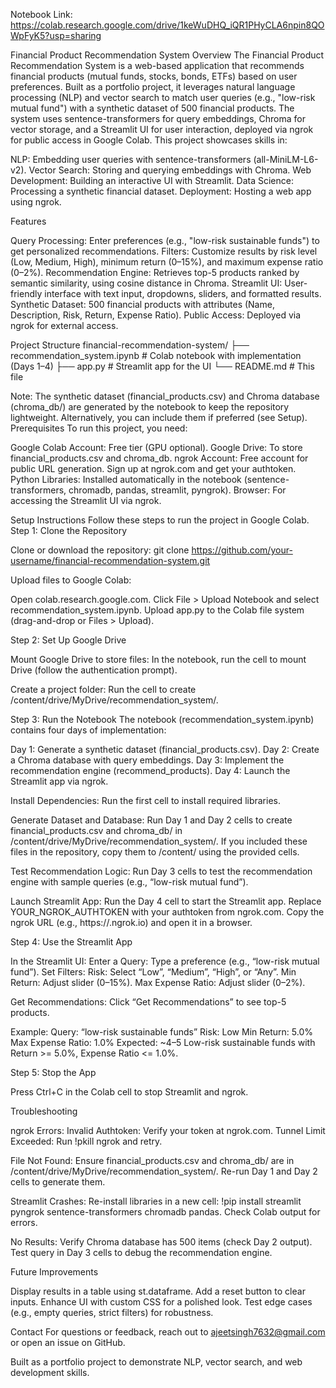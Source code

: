 Notebook Link:
https://colab.research.google.com/drive/1keWuDHQ_iQR1PHyCLA6npin8QOWpFyK5?usp=sharing

Financial Product Recommendation System
Overview
The Financial Product Recommendation System is a web-based application that recommends financial products (mutual funds, stocks, bonds, ETFs) based on user preferences. Built as a portfolio project, it leverages natural language processing (NLP) and vector search to match user queries (e.g., "low-risk mutual fund") with a synthetic dataset of 500 financial products. The system uses sentence-transformers for query embeddings, Chroma for vector storage, and a Streamlit UI for user interaction, deployed via ngrok for public access in Google Colab.
This project showcases skills in:

NLP: Embedding user queries with sentence-transformers (all-MiniLM-L6-v2).
Vector Search: Storing and querying embeddings with Chroma.
Web Development: Building an interactive UI with Streamlit.
Data Science: Processing a synthetic financial dataset.
Deployment: Hosting a web app using ngrok.

Features

Query Processing: Enter preferences (e.g., "low-risk sustainable funds") to get personalized recommendations.
Filters: Customize results by risk level (Low, Medium, High), minimum return (0–15%), and maximum expense ratio (0–2%).
Recommendation Engine: Retrieves top-5 products ranked by semantic similarity, using cosine distance in Chroma.
Streamlit UI: User-friendly interface with text input, dropdowns, sliders, and formatted results.
Synthetic Dataset: 500 financial products with attributes (Name, Description, Risk, Return, Expense Ratio).
Public Access: Deployed via ngrok for external access.

Project Structure
financial-recommendation-system/
├── recommendation_system.ipynb  # Colab notebook with implementation (Days 1–4)
├── app.py                      # Streamlit app for the UI
└── README.md                   # This file

Note: The synthetic dataset (financial_products.csv) and Chroma database (chroma_db/) are generated by the notebook to keep the repository lightweight. Alternatively, you can include them if preferred (see Setup).
Prerequisites
To run this project, you need:

Google Colab Account: Free tier (GPU optional).
Google Drive: To store financial_products.csv and chroma_db.
ngrok Account: Free account for public URL generation. Sign up at ngrok.com and get your authtoken.
Python Libraries: Installed automatically in the notebook (sentence-transformers, chromadb, pandas, streamlit, pyngrok).
Browser: For accessing the Streamlit UI via ngrok.

Setup Instructions
Follow these steps to run the project in Google Colab.
Step 1: Clone the Repository

Clone or download the repository:
git clone https://github.com/your-username/financial-recommendation-system.git


Upload files to Google Colab:

Open colab.research.google.com.
Click File > Upload Notebook and select recommendation_system.ipynb.
Upload app.py to the Colab file system (drag-and-drop or Files > Upload).



Step 2: Set Up Google Drive

Mount Google Drive to store files:
In the notebook, run the cell to mount Drive (follow the authentication prompt).


Create a project folder:
Run the cell to create /content/drive/MyDrive/recommendation_system/.



Step 3: Run the Notebook
The notebook (recommendation_system.ipynb) contains four days of implementation:

Day 1: Generate a synthetic dataset (financial_products.csv).
Day 2: Create a Chroma database with query embeddings.
Day 3: Implement the recommendation engine (recommend_products).
Day 4: Launch the Streamlit app via ngrok.


Install Dependencies:
Run the first cell to install required libraries.


Generate Dataset and Database:
Run Day 1 and Day 2 cells to create financial_products.csv and chroma_db/ in /content/drive/MyDrive/recommendation_system/.
If you included these files in the repository, copy them to /content/ using the provided cells.


Test Recommendation Logic:
Run Day 3 cells to test the recommendation engine with sample queries (e.g., “low-risk mutual fund”).


Launch Streamlit App:
Run the Day 4 cell to start the Streamlit app.
Replace YOUR_NGROK_AUTHTOKEN with your authtoken from ngrok.com.
Copy the ngrok URL (e.g., https://<random>.ngrok.io) and open it in a browser.



Step 4: Use the Streamlit App

In the Streamlit UI:
Enter a Query: Type a preference (e.g., “low-risk mutual fund”).
Set Filters:
Risk: Select “Low”, “Medium”, “High”, or “Any”.
Min Return: Adjust slider (0–15%).
Max Expense Ratio: Adjust slider (0–2%).


Get Recommendations: Click “Get Recommendations” to see top-5 products.


Example:
Query: “low-risk sustainable funds”
Risk: Low
Min Return: 5.0%
Max Expense Ratio: 1.0%
Expected: ~4–5 Low-risk sustainable funds with Return >= 5.0%, Expense Ratio <= 1.0%.



Step 5: Stop the App

Press Ctrl+C in the Colab cell to stop Streamlit and ngrok.

Troubleshooting

ngrok Errors:
Invalid Authtoken: Verify your token at ngrok.com.
Tunnel Limit Exceeded: Run !pkill ngrok and retry.


File Not Found:
Ensure financial_products.csv and chroma_db/ are in /content/drive/MyDrive/recommendation_system/.
Re-run Day 1 and Day 2 cells to generate them.


Streamlit Crashes:
Re-install libraries in a new cell: !pip install streamlit pyngrok sentence-transformers chromadb pandas.
Check Colab output for errors.


No Results:
Verify Chroma database has 500 items (check Day 2 output).
Test query in Day 3 cells to debug the recommendation engine.



Future Improvements

Display results in a table using st.dataframe.
Add a reset button to clear inputs.
Enhance UI with custom CSS for a polished look.
Test edge cases (e.g., empty queries, strict filters) for robustness.

Contact
For questions or feedback, reach out to ajeetsingh7632@gmail.com or open an issue on GitHub.

Built as a portfolio project to demonstrate NLP, vector search, and web development skills.
